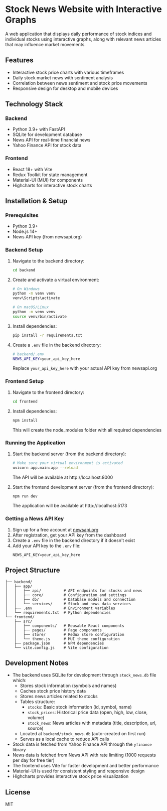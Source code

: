 # Stock News Website with Interactive Graphs

A web application that displays daily performance of stock indices and individual stocks using interactive graphs, along with relevant news articles that may influence market movements.

## Features

- Interactive stock price charts with various timeframes
- Daily stock market news with sentiment analysis
- Correlation between news sentiment and stock price movements
- Responsive design for desktop and mobile devices

## Technology Stack

### Backend
- Python 3.9+ with FastAPI
- SQLite for development database
- News API for real-time financial news
- Yahoo Finance API for stock data

### Frontend
- React 18+ with Vite
- Redux Toolkit for state management
- Material-UI (MUI) for components
- Highcharts for interactive stock charts

## Installation & Setup

### Prerequisites

- Python 3.9+
- Node.js 14+
- News API key (from newsapi.org)

### Backend Setup

1. Navigate to the backend directory:
   ```bash
   cd backend
   ```

2. Create and activate a virtual environment:
   ```bash
   # On Windows
   python -m venv venv
   venv\Scripts\activate

   # On macOS/Linux
   python -m venv venv
   source venv/bin/activate
   ```

3. Install dependencies:
   ```bash
   pip install -r requirements.txt
   ```

4. Create a `.env` file in the backend directory:
   ```bash
   # backend/.env
   NEWS_API_KEY=your_api_key_here
   ```
   Replace `your_api_key_here` with your actual API key from newsapi.org

### Frontend Setup

1. Navigate to the frontend directory:
   ```bash
   cd frontend
   ```

2. Install dependencies:
   ```bash
   npm install
   ```
   This will create the node_modules folder with all required dependencies

### Running the Application

1. Start the backend server (from the backend directory):
   ```bash
   # Make sure your virtual environment is activated
   uvicorn app.main:app --reload
   ```
   The API will be available at http://localhost:8000

2. Start the frontend development server (from the frontend directory):
   ```bash
   npm run dev
   ```
   The application will be available at http://localhost:5173

### Getting a News API Key

1. Sign up for a free account at [newsapi.org](https://newsapi.org)
2. After registration, get your API key from the dashboard
3. Create a `.env` file in the backend directory if it doesn't exist
4. Add your API key to the `.env` file:
   ```
   NEWS_API_KEY=your_api_key_here
   ```

## Project Structure

```
├── backend/
│   ├── app/
│   │   ├── api/          # API endpoints for stocks and news
│   │   ├── core/         # Configuration and settings
│   │   ├── db/           # Database models and connection
│   │   └── services/     # Stock and news data services
│   ├── .env              # Environment variables
│   └── requirements.txt  # Python dependencies
└── frontend/
    ├── src/
    │   ├── components/   # Reusable React components
    │   ├── pages/        # Page components
    │   ├── store/        # Redux store configuration
    │   └── theme.js      # MUI theme configuration
    ├── package.json      # NPM dependencies
    └── vite.config.js    # Vite configuration
```

## Development Notes

- The backend uses SQLite for development through `stock_news.db` file which:
  - Stores stock information (symbols and names)
  - Caches stock price history data
  - Stores news articles related to stocks
  - Tables structure:
    - `stocks`: Basic stock information (id, symbol, name)
    - `stock_prices`: Historical price data (open, high, low, close, volume)
    - `stock_news`: News articles with metadata (title, description, url, source)
  - Located at `backend/stock_news.db` (auto-created on first run)
  - Serves as a local cache to reduce API calls
- Stock data is fetched from Yahoo Finance API through the `yfinance` library
- News data is fetched from News API with rate limiting (1000 requests per day for free tier)
- The frontend uses Vite for faster development and better performance
- Material-UI is used for consistent styling and responsive design
- Highcharts provides interactive stock price visualization

## License

MIT